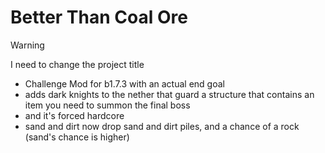 # Better Than Coal Ore

> [!WARNING]
> I need to change the project title

- Challenge Mod for b1.7.3 with an actual end goal
- adds dark knights to the nether that guard a structure that contains an item you need to summon the final boss
- and it's forced hardcore
- sand and dirt now drop sand and dirt piles, and a chance of a rock (sand's chance is higher)